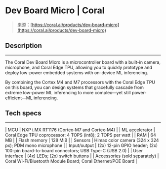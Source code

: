 <!--yml
category: 未分类
date: 2024-05-27 14:44:16
-->

# Dev Board Micro | Coral

> 来源：[https://coral.ai/products/dev-board-micro](https://coral.ai/products/dev-board-micro)

## Description

* * *

The Coral Dev Board Micro is a microcontroller board with a built-in camera, microphone, and Coral Edge TPU, allowing you to quickly prototype and deploy low-power embedded systems with on-device ML inferencing.

By combining the Cortex M4 and M7 processors with the Coral Edge TPU on this board, you can design systems that gracefully cascade from extreme low-power ML inferencing to more complex—yet still power-efficient—ML inferencing.

## Tech specs

* * *

| MCU | NXP i.MX RT1176 (Cortex-M7 and Cortex-M4) |
| ML accelerator | Coral Edge TPU coprocessor: 4 TOPS (int8); 2 TOPS per watt |
| RAM | 64 MB |
| Flash memory | 128 MiB |
| Sensors | Himax color camera (324 x 324 px); PDM mono microphone |
| Input/output | (2x) 12-pin GPIO header; (2x) 100-pin board-to-board connectors;
USB Type-C (USB 2.0) |
| User interface | (4x) LEDs; (2x) switch buttons |
| Accessories (sold separately) | Coral Wi-Fi/Bluetooth Module Board; Coral Ethernet/POE Board |
